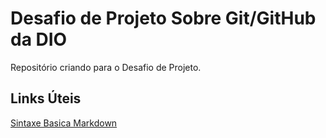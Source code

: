 # Desafio de Projeto Sobre Git/GitHub da DIO
Repositório criando para o Desafio de Projeto.

## Links Úteis
[Sintaxe Basica Markdown](https://www.markdownguide.org/basic-syntax/)
